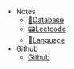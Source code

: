 * Notes
    * [💾Database](database/)
    * [📟Leetcode](leetcode/)
    * [🔖Language](language/)
* Github
    * [Github](https://github.com/mouweng/noteme)


